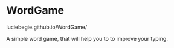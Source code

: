 # WordGame
luciebegie.github.io/WordGame/

A simple word game, that will help you to to improve your typing.
